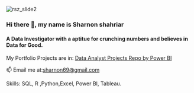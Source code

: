 ![rsz_slide2](https://user-images.githubusercontent.com/105856982/190072750-e8ecd36f-1adb-4bff-96a6-d5f9f9f99cce.png)
### Hi there 👋, my name is Sharnon shahriar
#### A Data Investigator with a aptitue for crunching numbers and believes in Data for Good.


My Portfolio Projects are in: <a href="https://github.com/sharnon69/analyst/">Data Analyst Projects Repo by  Power BI </a> 

📫 Email me at:sharnon69@gmail.com


Skills: SQL, R ,Python,Excel, Power BI, Tableau.







